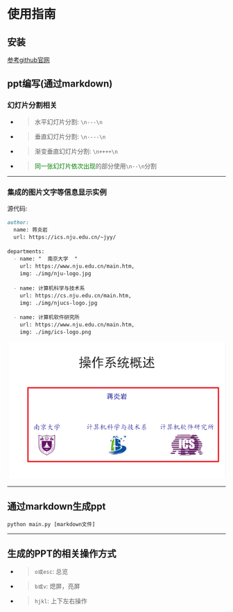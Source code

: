 # 使用指南
## 安装
[参考github官网](https://github.com/zweix123/jyyslide-md)  

## ppt编写(通过markdown)
### 幻灯片分割相关
- >水平幻灯片分割: `\n---\n`  
- >垂直幻灯片分割: `\n----\n`  
- >渐变垂直幻灯片分割: `\n++++\n`  
- ><font color=green>同一张幻灯片依次出现</font>的部分使用`\n--\n`分割

---
### 集成的图片文字等信息显示实例
源代码: 
```markdown
author:
  name: 蒋炎岩
  url: https://ics.nju.edu.cn/~jyy/

departments:
  - name: "  南京大学  "
    url: https://www.nju.edu.cn/main.htm,
    img: ./img/nju-logo.jpg

  - name: 计算机科学与技术系
    url: https://cs.nju.edu.cn/main.htm,
    img: ./img/njucs-logo.jpg

  - name: 计算机软件研究所
    url: https://www.nju.edu.cn/main.htm,
    img: ./img/ics-logo.png
```
![img](img/效果图1.png '图1 效果图1 :size=50%')  



---
## 通过markdown生成ppt
```shell
python main.py [markdown文件]
```


---
## 生成的PPT的相关操作方式
- > `o或esc`: 总览  
- > `b或v`: 熄屏，亮屏  
- > `hjkl`: 上下左右操作  
